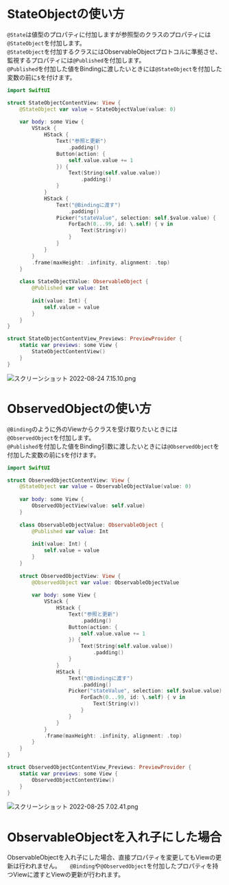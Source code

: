 <!-- SwiftUIのProperty Wrappersの使い方 その２ -->

# StateObjectの使い方
`@State`は値型のプロパティに付加しますが参照型のクラスのプロパティには`@StateObject`を付加します。  
`@StateObject`を付加するクラスにはObservableObjectプロトコルに準拠させ、監視するプロパティには`@Published`を付加します。  
`@Published`を付加した値をBindingに渡したいときには`@StateObject`を付加した変数の前に`$`を付けます。

```swift
import SwiftUI

struct StateObjectContentView: View {
    @StateObject var value = StateObjectValue(value: 0)
    
    var body: some View {
        VStack {
            HStack {
                Text("参照と更新")
                    .padding()
                Button(action: {
                    self.value.value += 1
                }) {
                    Text(String(self.value.value))
                        .padding()
                }
            }
            HStack {
                Text("@Bindingに渡す")
                    .padding()
                Picker("stateValue", selection: self.$value.value) {
                    ForEach(0...99, id: \.self) { v in
                        Text(String(v))
                    }
                }
            }
        }
        .frame(maxHeight: .infinity, alignment: .top)
    }
    
    class StateObjectValue: ObservableObject {
        @Published var value: Int
        
        init(value: Int) {
            self.value = value
        }
    }
}

struct StateObjectContentView_Previews: PreviewProvider {
    static var previews: some View {
        StateObjectContentView()
    }
}
```

![スクリーンショット 2022-08-24 7.15.10.png](https://qiita-image-store.s3.ap-northeast-1.amazonaws.com/0/1281693/0cfc938f-ee87-fa42-86de-6c90b7103164.png)

# ObservedObjectの使い方
`@Binding`のように外のViewからクラスを受け取りたいときには`@ObservedObject`を付加します。  
`@Published`を付加した値をBinding引数に渡したいときには`@ObservedObject`を付加した変数の前に`$`を付けます。

```swift
import SwiftUI

struct ObservedObjectContentView: View {
    @StateObject var value = ObservableObjectValue(value: 0)
    
    var body: some View {
        ObservedObjectView(value: self.value)
    }
    
    class ObservableObjectValue: ObservableObject {
        @Published var value: Int
        
        init(value: Int) {
            self.value = value
        }
    }
    
    struct ObservedObjectView: View {
        @ObservedObject var value: ObservableObjectValue
        
        var body: some View {
            VStack {
                HStack {
                    Text("参照と更新")
                        .padding()
                    Button(action: {
                        self.value.value += 1
                    }) {
                        Text(String(self.value.value))
                            .padding()
                    }
                }
                HStack {
                    Text("@Bindingに渡す")
                        .padding()
                    Picker("stateValue", selection: self.$value.value) {
                        ForEach(0...99, id: \.self) { v in
                            Text(String(v))
                        }
                    }
                }
            }
            .frame(maxHeight: .infinity, alignment: .top)
        }
    }
}

struct ObservedObjectContentView_Previews: PreviewProvider {
    static var previews: some View {
        ObservedObjectContentView()
    }
}
```

![スクリーンショット 2022-08-25 7.02.41.png](https://qiita-image-store.s3.ap-northeast-1.amazonaws.com/0/1281693/9ed901e6-bc08-445c-5dbc-fd9cacaab71a.png)

# ObservableObjectを入れ子にした場合
ObservableObjectを入れ子にした場合、直接プロパティを変更してもViewの更新は行われません。 　
`@Binding`や`@ObservedObject`を付加したプロパティを持つViewに渡すとViewの更新が行われます。 　
